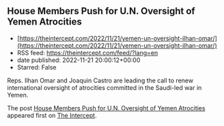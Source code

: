 ## House Members Push for U.N. Oversight of Yemen Atrocities
 - [https://theintercept.com/2022/11/21/yemen-un-oversight-ilhan-omar/](https://theintercept.com/2022/11/21/yemen-un-oversight-ilhan-omar/)
 - RSS feed: https://theintercept.com/feed/?lang=en
 - date published: 2022-11-21 20:00:12+00:00
 - Starred: False

<p>Reps. Ilhan Omar and Joaquin Castro are leading the call to renew international oversight of atrocities committed in the Saudi-led war in Yemen.</p>
<p>The post <a href="https://theintercept.com/2022/11/21/yemen-un-oversight-ilhan-omar/" rel="nofollow">House Members Push for U.N. Oversight of Yemen Atrocities</a> appeared first on <a href="https://theintercept.com" rel="nofollow">The Intercept</a>.</p>
